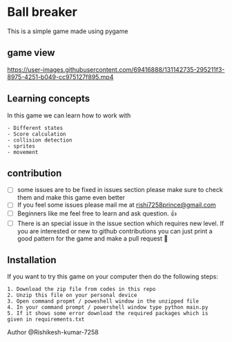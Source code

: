 # Ball breaker
This is a simple game made using pygame

## game view
https://user-images.githubusercontent.com/69416888/131142735-295211f3-8975-4251-b049-cc975127f895.mp4

## Learning concepts
In this game we can learn how to work with 
```
- Different states
- Score calculation
- collision detection 
- sprites
- movement
```

## contribution
- [ ] some issues are to be fixed in issues section please make sure to check them and make this game even better
- [ ] If you feel some issues please mail me at [rishi7258prince@gmail.com](mailto:rishi7258prince@gmail.com)
- [ ] Beginners like me feel free to learn and ask question. :+1:
- [ ] There is an special issue in the issue section which requires new level. If you are interested or new to github contributions you can just print a good pattern for the game and make a pull request :cowboy_hat_face:

## Installation
If you want to try this game on your computer then do the following steps:
```
1. Download the zip file from codes in this repo
2. Unzip this file on your personal device
3. Open command propmt / poweshell window in the unzipped file
4. In your command prompt / powershell window type python main.py
5. If it shows some error download the required packages which is given in requirements.txt
```

Author @Rishikesh-kumar-7258
